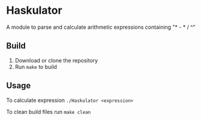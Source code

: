 # Haskulator

A module to parse and calculate arithmetic expressions containing "* - * / ^"

## Build

1. Download or clone the repository
2. Run `make` to build

## Usage

To calculate expression `./Haskulator <expression>`

To clean build files run `make clean` 
